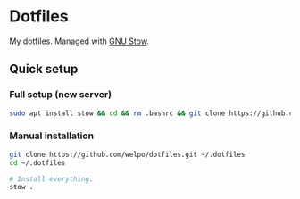 # Dotfiles

My dotfiles. Managed with [GNU Stow](https://www.gnu.org/software/stow/).

## Quick setup

### Full setup (new server)

```bash
sudo apt install stow && cd && rm .bashrc && git clone https://github.com/welpo/dotfiles.git && cd dotfiles && stow -t ~ */
```

### Manual installation

```bash
git clone https://github.com/welpo/dotfiles.git ~/.dotfiles
cd ~/.dotfiles

# Install everything.
stow .
```
